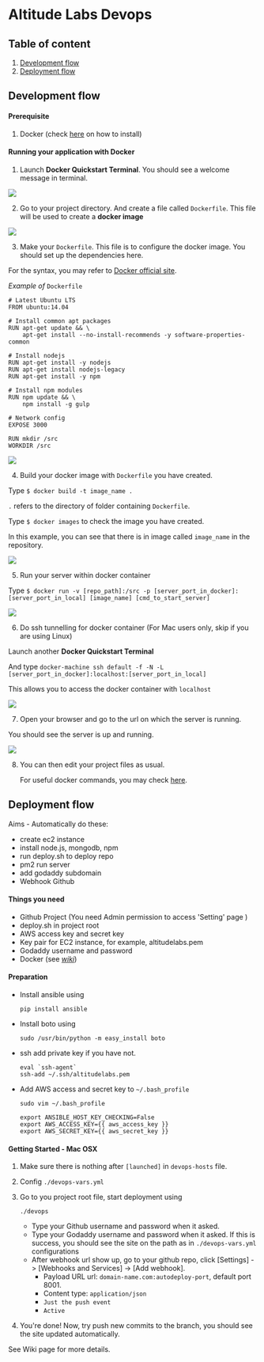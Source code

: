 Altitude Labs Devops
===

## Table of content
1. [Development flow](#development-flow)
2. [Deployment flow](#deployment-flow)

## <a name="development-flow"></a>Development flow

#### Prerequisite
1. Docker (check [here](https://github.com/altitudelabs/devops/wiki/Docker#install-on-mac) on how to install)

#### Running your application with Docker
1) Launch **Docker Quickstart Terminal**. You should see a welcome message in terminal.

![](https://cloud.githubusercontent.com/assets/5036163/13979800/d3e2e5fc-f115-11e5-9ff3-1777a81b1b06.png)

2) Go to your project directory. And create a file called `Dockerfile`. This file will be used to create a **docker image**

![](https://cloud.githubusercontent.com/assets/5036163/13980060/3f2a60f0-f117-11e5-9f64-b5d6ffa90312.png)

3) Make your `Dockerfile`. This file is to configure the docker image. You should set up the dependencies here. 

For the syntax, you may refer to [Docker official site](https://docs.docker.com/engine/reference/builder/).

_Example of_ `Dockerfile`

    # Latest Ubuntu LTS
    FROM ubuntu:14.04

    # Install common apt packages
    RUN apt-get update && \
        apt-get install --no-install-recommends -y software-properties-common

    # Install nodejs
    RUN apt-get install -y nodejs
    RUN apt-get install nodejs-legacy
    RUN apt-get install -y npm

    # Install npm modules
    RUN npm update && \
        npm install -g gulp

    # Network config
    EXPOSE 3000

    RUN mkdir /src
    WORKDIR /src

![](https://cloud.githubusercontent.com/assets/5036163/13980814/74b0cc1a-f11b-11e5-8b2e-6d5c3b96ab51.png)

4) Build your docker image with `Dockerfile` you have created.

Type `$ docker build -t image_name .`

`.` refers to the directory of folder containing `Dockerfile`.

Type `$ docker images` to check the image you have created.

In this example, you can see that there is in image called `image_name` in the repository.

![](https://cloud.githubusercontent.com/assets/5036163/13981191/80ecbd5c-f11d-11e5-962a-ca5e62de614a.png)

5) Run your server within docker container

Type `$ docker run -v [repo_path]:/src -p [server_port_in_docker]:[server_port_in_local] [image_name] [cmd_to_start_server]`

![](https://cloud.githubusercontent.com/assets/5036163/13981535/9c7aaece-f11f-11e5-8aee-930c9f7ba2de.png)

6) Do ssh tunnelling for docker container (For Mac users only, skip if you are using Linux)

Launch another **Docker Quickstart Terminal** 

And type `docker-machine ssh default -f -N -L [server_port_in_docker]:localhost:[server_port_in_local]`

This allows you to access the docker container with `localhost`

![](https://cloud.githubusercontent.com/assets/5036163/13981848/898fdc1a-f121-11e5-9252-288432fc4575.png)

7) Open your browser and go to the url on which the server is running.

You should see the server is up and running.

![](https://cloud.githubusercontent.com/assets/5036163/13981787/2bc968bc-f121-11e5-8f61-8aadcfaa6334.png) 

8) You can then edit your project files as usual. 

   For useful docker commands, you may check [here](https://github.com/altitudelabs/devops/wiki/Docker/_edit#cmd).
   
## <a name="deployment-flow"></a>Deployment flow

Aims - Automatically do these:
* create ec2 instance
* install node.js, mongodb, npm
* run deploy.sh to deploy repo
* pm2 run server
* add godaddy subdomain
* Webhook Github

#### Things you need
* Github Project (You need Admin permission to access 'Setting' page )
* deploy.sh in project root
* AWS access key and secret key
* Key pair for EC2 instance, for example, altitudelabs.pem
* Godaddy username and password
* Docker (see [_wiki_](https://github.com/altitudelabs/devops/wiki/Docker/_edit#install-on-mac))


#### Preparation
* Install ansible using
    ```
    pip install ansible
    ```
* Install boto using
    ```
    sudo /usr/bin/python -m easy_install boto
    ```
* ssh add private key if you have not.
    ```
    eval `ssh-agent`
    ssh-add ~/.ssh/altitudelabs.pem
    ```

* Add AWS access and secret key to `~/.bash_profile`
    ```
    sudo vim ~/.bash_profile
    ```

    ```
    export ANSIBLE_HOST_KEY_CHECKING=False
    export AWS_ACCESS_KEY={{ aws_access_key }}
    export AWS_SECRET_KEY={{ aws_secret_key }}
    ```
    

    
#### Getting Started - Mac OSX
1. Make sure there is nothing after `[launched]` in `devops-hosts` file.

2. Config `./devops-vars.yml`

3. Go to you project root file, start deployment using
    ```
    ./devops
    ```
    * Type your Github username and password when it asked.
    * Type your Godaddy username and password when it asked. If this is success, you should see the site on the path as in `./devops-vars.yml` configurations
    * After webhook url show up, go to your github repo, click [Settings] -> [Webhooks and Services] -> [Add webhook].
      * Payload URL url: `domain-name.com:autodeploy-port`, default port 8001.
      * Content type: `application/json`
      * `Just the push event`
      * `Active`

4. You're done! Now, try push new commits to the branch, you should see the site updated automatically.

See Wiki page for more details.


